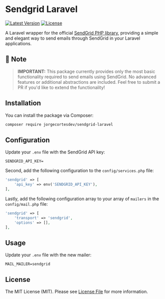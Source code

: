 # Sendgrid Laravel

[![Latest Version](https://img.shields.io/packagist/v/jorgecortesdev/sendgrid-laravel.svg?style=flat-square)](https://packagist.org/packages/jorgecortesdev/sendgrid-laravel)
[![License](https://img.shields.io/packagist/l/jorgecortesdev/sendgrid-laravel?style=flat-square&link=LICENSE.md)](LICENSE.md)

A Laravel wrapper for the official [SendGrid PHP library](https://github.com/sendgrid/sendgrid-php), providing a simple and elegant way to send emails through SendGrid in your Laravel applications.

## 🚨 Note

> **IMPORTANT:** This package currently provides only the most basic functionality required to send emails using SendGrid. No advanced features or additional abstractions are included. Feel free to submit a PR if you'd like to extend the functionality!

## Installation

You can install the package via Composer:

```bash
composer require jorgecortesdev/sendgrid-laravel
```

## Configuration

Update your `.env` file with the SendGrid API key:

```env
SENDGRID_API_KEY=
```

Second, add the following configuration to the `config/services.php` file:

```php
'sendgrid' => [
    'api_key' => env('SENDGRID_API_KEY'),
],
```

Lastly, add the following configuration array to your array of `mailers` in the `config/mail.php` file:

```php
'sendgrid' => [
    'transport' => 'sendgrid',
    'options' => [],
],
```

## Usage

Update your `.env` file with the new mailer:

```
MAIL_MAILER=sendgrid
```

## License

The MIT License (MIT). Please see [License File](LICENSE) for more information.
